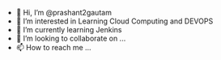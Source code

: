 - 👋 Hi, I’m @prashant2gautam
- 👀 I’m interested in Learning Cloud Computing and DEVOPS
- 🌱 I’m currently learning Jenkins
- 💞️ I’m looking to collaborate on ...
- 📫 How to reach me ...

<!---
prashant2gautam/prashant2gautam is a ✨ special ✨ repository because its `README.md` (this file) appears on your GitHub profile.
You can click the Preview link to take a look at your changes.
--->
